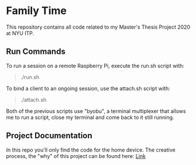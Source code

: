 # Family Time

This repository contains all code related to my Master's Thesis Project 2020 at NYU ITP.

## Run Commands
To run a session on a remote Raspberry Pi, execute the run.sh script with:
> ./run.sh

To bind a client to an ongoing session, use the attach.sh script with:
>./attach.sh

Both of the previous scripts use "byobu", a terminal multiplexer that allows me to run a script, close my terminal and come back to it still running.

## Project Documentation
In this repo you'll only find the code for the home device. The creative process, the "why" of this project can be found here:
[Link](https://www.davidazar.mx/family-time)


